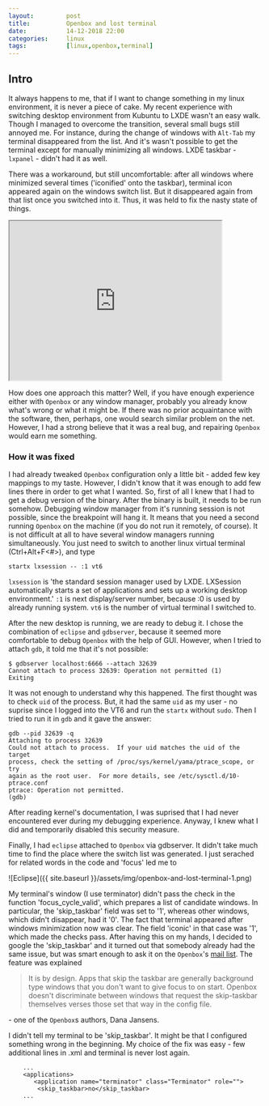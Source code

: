 ```yaml
---
layout:         post
title:          Openbox and lost terminal
date:           14-12-2018 22:00
categories:     linux
tags:           [linux,openbox,terminal]
---
```


## Intro 
It always happens to me, that if I want to change something in my linux environment, it is never a piece of cake. My recent experience with switching desktop environment from Kubuntu to LXDE wasn't an easy walk. Though I managed to overcome the transition, several small bugs still annoyed me. For instance, during the change of windows with `Alt-Tab` my terminal disappeared from the list. And it's wasn't possible to get the terminal except for manually minimizing all windows. LXDE taskbar - `lxpanel` - didn't had it as well.  

There was a workaround, but still uncomfortable: after all windows where minimized several times ('iconified' onto the taskbar), terminal icon appeared again on the windows switch list. But it disappeared again from that list once you switched into it. Thus, it was held to fix the nasty state of things.

<iframe width="420" height="315" src="https://goo.gl/NeLhuJ" allowfullscreen></iframe>

How does one approach this matter? Well, if you have enough experience either with `Openbox` or any window manager, probably you already know what's wrong or what it might be. If there was no prior acquaintance with the software, then, perhaps, one would search similar problem on the net. However, I had a strong believe that it was a real bug, and repairing `Openbox` would earn me something. 

### How it was fixed
I had already tweaked `Openbox` configuration only a little bit - added few key mappings to my taste. However, I didn't know that it was enough to add few lines there in order to get what I wanted. So, first of all I knew that I had to get a debug version of the binary. After the binary is built, it needs to be run somehow. Debugging window manager from it's running session is not possible, since the breakpoint will hang it. It means that you need a second running `Openbox` on the machine (if you do not run it remotely, of course). It is not difficult at all to have several window managers running simultaneously. You just need to switch to another linux virtual terminal (Ctrl+Alt+F\<#\>), and type
```
startx lxsession -- :1 vt6
``` 
`lxsession` is 'the standard session manager used by LXDE. LXSession automatically starts a set of applications and sets up a working desktop environment.' `:1` is next display/server number, because :0 is used by already running system. `vt6` is the number of virtual terminal I switched to. 

After the new desktop is running, we are ready to debug it. I chose the combination of `eclipse` and `gdbserver`, because it seemed more comfortable to debug `Openbox` with the help of GUI. However, when I tried to attach `gdb`, it told me that it's not possible:
```
$ gdbserver localhost:6666 --attach 32639     
Cannot attach to process 32639: Operation not permitted (1)
Exiting
```
It was not enough to understand why this happened. The first thought was to check `uid` of the process. But, it had the same `uid` as my user - no suprise since I logged into the VT6 and run the `startx` without `sudo`. Then I tried to run it in `gdb` and it gave the answer:
```
gdb --pid 32639 -q
Attaching to process 32639
Could not attach to process.  If your uid matches the uid of the target
process, check the setting of /proc/sys/kernel/yama/ptrace_scope, or try
again as the root user.  For more details, see /etc/sysctl.d/10-ptrace.conf
ptrace: Operation not permitted.
(gdb) 
```
After reading kernel's documentation, I was suprised that I had never encountered ever during my debugging experience. Anyway, I knew what I did and temporarily disabled this security measure.

Finally, I had `eclipse` attached to `Openbox` via gdbserver. It didn't take much time to find the place where the switch list was generated. I just serached for related words in the code and 'focus' led me to 

![Eclipse]({{ site.baseurl }}/assets/img/openbox-and-lost-terminal-1.png)

My terminal's window (I use terminator) didn't pass the check in the function 'focus_cycle_valid', which prepares a list of candidate windows. In particular, the 'skip_taskbar' field was set to '1', whereas other windows, which didn't disappear, had it '0'. The fact that terminal appeared after windows minimization now was clear. The field 'iconic' in that case was '1', which made the checks pass. After having this on my hands, I decided to google the 'skip_taskbar' and it turned out that somebody already had the same issue, but was smart enough to ask it on the `Openbox`'s [mail list](https://openbox.icculus.narkive.com/RFUZNCQF/no-focus-if-skip-taskbar-yes). The feature was explained

> It is by design. Apps that skip the taskbar are generally background
> type windows that you don't want to give focus to on start. Openbox
> doesn't discriminate between windows that request the skip-taskbar
> themselves verses those set that way in the config file.

\- one of the `Openbox`s authors, Dana Jansens.

I didn't tell my terminal to be 'skip_taskbar'. It might be that I configured something wrong in the beginning. My choice of the fix was easy - few additional lines in .xml and terminal is never lost again.
```
    ...
    <applications>
       <application name="terminator" class="Terminator" role="">
        <skip_taskbar>no</skip_taskbar>
    ...
```
